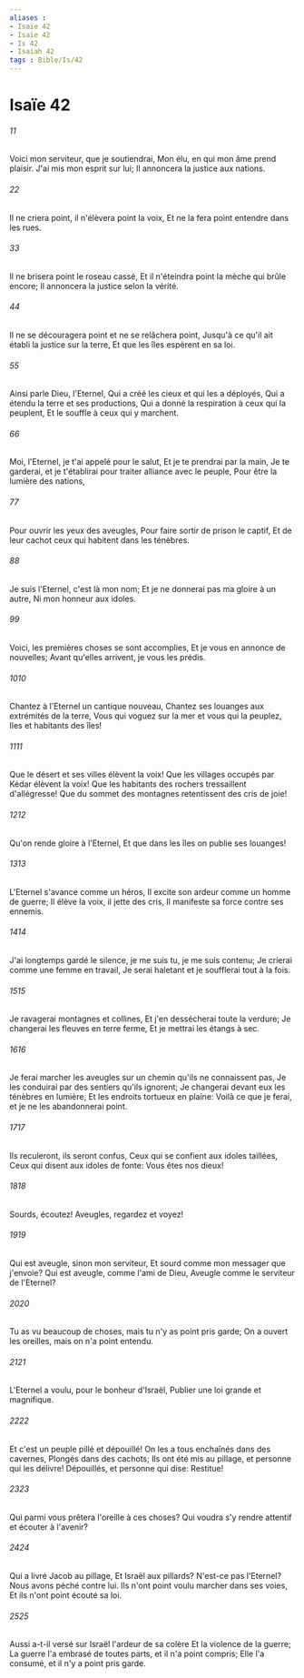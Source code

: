 ```yaml
---
aliases : 
- Isaïe 42
- Isaïe 42
- Is 42
- Isaiah 42
tags : Bible/Is/42
---
```


# Isaïe 42

###### 11
Voici mon serviteur, que je soutiendrai, Mon élu, en qui mon âme prend plaisir. J'ai mis mon esprit sur lui; Il annoncera la justice aux nations.
###### 22
Il ne criera point, il n'élèvera point la voix, Et ne la fera point entendre dans les rues.
###### 33
Il ne brisera point le roseau cassé, Et il n'éteindra point la mèche qui brûle encore; Il annoncera la justice selon la vérité.
###### 44
Il ne se découragera point et ne se relâchera point, Jusqu'à ce qu'il ait établi la justice sur la terre, Et que les îles espèrent en sa loi.
###### 55
Ainsi parle Dieu, l'Eternel, Qui a créé les cieux et qui les a déployés, Qui a étendu la terre et ses productions, Qui a donné la respiration à ceux qui la peuplent, Et le souffle à ceux qui y marchent.
###### 66
Moi, l'Eternel, je t'ai appelé pour le salut, Et je te prendrai par la main, Je te garderai, et je t'établirai pour traiter alliance avec le peuple, Pour être la lumière des nations,
###### 77
Pour ouvrir les yeux des aveugles, Pour faire sortir de prison le captif, Et de leur cachot ceux qui habitent dans les ténèbres.
###### 88
Je suis l'Eternel, c'est là mon nom; Et je ne donnerai pas ma gloire à un autre, Ni mon honneur aux idoles.
###### 99
Voici, les premières choses se sont accomplies, Et je vous en annonce de nouvelles; Avant qu'elles arrivent, je vous les prédis.
###### 1010
Chantez à l'Eternel un cantique nouveau, Chantez ses louanges aux extrémités de la terre, Vous qui voguez sur la mer et vous qui la peuplez, Iles et habitants des îles!
###### 1111
Que le désert et ses villes élèvent la voix! Que les villages occupés par Kédar élèvent la voix! Que les habitants des rochers tressaillent d'allégresse! Que du sommet des montagnes retentissent des cris de joie!
###### 1212
Qu'on rende gloire à l'Eternel, Et que dans les îles on publie ses louanges!
###### 1313
L'Eternel s'avance comme un héros, Il excite son ardeur comme un homme de guerre; Il élève la voix, il jette des cris, Il manifeste sa force contre ses ennemis.
###### 1414
J'ai longtemps gardé le silence, je me suis tu, je me suis contenu; Je crierai comme une femme en travail, Je serai haletant et je soufflerai tout à la fois.
###### 1515
Je ravagerai montagnes et collines, Et j'en dessécherai toute la verdure; Je changerai les fleuves en terre ferme, Et je mettrai les étangs à sec.
###### 1616
Je ferai marcher les aveugles sur un chemin qu'ils ne connaissent pas, Je les conduirai par des sentiers qu'ils ignorent; Je changerai devant eux les ténèbres en lumière, Et les endroits tortueux en plaine: Voilà ce que je ferai, et je ne les abandonnerai point.
###### 1717
Ils reculeront, ils seront confus, Ceux qui se confient aux idoles taillées, Ceux qui disent aux idoles de fonte: Vous êtes nos dieux!
###### 1818
Sourds, écoutez! Aveugles, regardez et voyez!
###### 1919
Qui est aveugle, sinon mon serviteur, Et sourd comme mon messager que j'envoie? Qui est aveugle, comme l'ami de Dieu, Aveugle comme le serviteur de l'Eternel?
###### 2020
Tu as vu beaucoup de choses, mais tu n'y as point pris garde; On a ouvert les oreilles, mais on n'a point entendu.
###### 2121
L'Eternel a voulu, pour le bonheur d'Israël, Publier une loi grande et magnifique.
###### 2222
Et c'est un peuple pillé et dépouillé! On les a tous enchaînés dans des cavernes, Plongés dans des cachots; Ils ont été mis au pillage, et personne qui les délivre! Dépouillés, et personne qui dise: Restitue!
###### 2323
Qui parmi vous prêtera l'oreille à ces choses? Qui voudra s'y rendre attentif et écouter à l'avenir?
###### 2424
Qui a livré Jacob au pillage, Et Israël aux pillards? N'est-ce pas l'Eternel? Nous avons péché contre lui. Ils n'ont point voulu marcher dans ses voies, Et ils n'ont point écouté sa loi.
###### 2525
Aussi a-t-il versé sur Israël l'ardeur de sa colère Et la violence de la guerre; La guerre l'a embrasé de toutes parts, et il n'a point compris; Elle l'a consumé, et il n'y a point pris garde.
